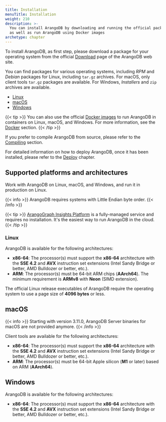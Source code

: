 ```yaml
---
title: Installation
menuTitle: Installation
weight: 210
description: >-
  You can install ArangoDB by downloading and running the official packages,
  as well as run ArangoDB using Docker images
archetype: chapter
---
```

To install ArangoDB, as first step, please download a package for your operating
system from the official [Download](https://www.arangodb.com/download)
page of the ArangoDB web site.

You can find packages for various operating systems, including _RPM_ and _Debian_
packages for Linux, including `tar.gz` archives. For macOS, only client tools `tar.gz`
packages are available. For Windows, _Installers_ and `zip` archives are available.

- [Linux](linux/_index.md)
- [macOS](macos.md)
- [Windows](windows.md)

{{< tip >}}
You can also use the official [Docker images](https://hub.docker.com/_/arangodb/)
to run ArangoDB in containers on Linux, macOS, and Windows. For more information,
see the [Docker](docker.md) section.
{{< /tip >}}

If you prefer to compile ArangoDB from source, please refer to the [Compiling](compiling/_index.md)
section.

For detailed information on how to deploy ArangoDB, once it has been installed,
please refer to the [Deploy](../../deploy/_index.md) chapter.

## Supported platforms and architectures

Work with ArangoDB on Linux, macOS, and Windows, and run it in production on Linux.

{{< info >}}
ArangoDB requires systems with Little Endian byte order.
{{< /info >}}

{{< tip >}}
[ArangoGraph Insights Platform](https://cloud.arangodb.com/home?utm_source=docs&utm_medium=cluster_pages&utm_campaign=docs_traffic)
is a fully-managed service and requires no installation. It's the easiest way
to run ArangoDB in the cloud.
{{< /tip >}}

### Linux

ArangoDB is available for the following architectures:

- **x86-64**: The processor(s) must support the **x86-64** architecture with the
  **SSE 4.2** and **AVX** instruction set extensions (Intel Sandy Bridge or better,
  AMD Bulldozer or better, etc.).
- **ARM**: The processor(s) must be 64-bit ARM chips (**AArch64**). The minimum
  requirement is **ARMv8** with **Neon** (SIMD extension).

The official Linux release executables of ArangoDB require the operating system
to use a page size of **4096 bytes** or less.

## macOS

{{< info >}}
Starting with version 3.11.0, ArangoDB Server binaries for macOS are not
provided anymore.
{{< /info >}}

Client tools are available for the following architectures:

- **x86-64**: The processor(s) must support the **x86-64** architecture with the
  **SSE 4.2** and **AVX** instruction set extensions (Intel Sandy Bridge or better,
  AMD Bulldozer or better, etc.).
- **ARM**: The processor(s) must be 64-bit Apple silicon (**M1** or later) based on
  ARM (**AArch64**). 

## Windows  

ArangoDB is available for the following architectures:

- **x86-64**: The processor(s) must support the **x86-64** architecture with the
  **SSE 4.2** and **AVX** instruction set extensions (Intel Sandy Bridge or better,
  AMD Bulldozer or better, etc.).
  
